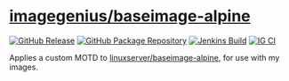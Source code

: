 <!-- DO NOT EDIT THIS FILE MANUALLY  -->

# [imagegenius/baseimage-alpine](https://github.com/imagegenius/docker-baseimage-alpine)

[![GitHub Release](https://img.shields.io/github/release/imagegenius/docker-baseimage-alpine.svg?color=007EC6&labelColor=555555&logoColor=ffffff&style=for-the-badge&logo=github)](https://github.com/imagegenius/docker-baseimage-alpine/releases)
[![GitHub Package Repository](https://shields.io/badge/GitHub%20Package-blue?logo=github&logoColor=ffffff&style=for-the-badge)](https://github.com/imagegenius/docker-baseimage-alpine/packages)
[![Jenkins Build](https://img.shields.io/jenkins/build?labelColor=555555&logoColor=ffffff&style=for-the-badge&jobUrl=https%3A%2F%2Fci.imagegenius.io%2Fjob%2FDocker-Pipeline-Builders%2Fjob%2Fdocker-baseimage-alpine%2Fjob%2F3.19%2F&logo=jenkins)](https://ci.imagegenius.io/job/Docker-Pipeline-Builders/job/docker-baseimage-alpine/job/3.19/)
[![IG CI](https://img.shields.io/badge/dynamic/yaml?color=007EC6&labelColor=555555&logoColor=ffffff&style=for-the-badge&label=CI&query=CI&url=https%3A%2F%2Fci-tests.imagegenius.io%2Fbaseimage-alpine%2Flatest-3.19%2Fci-status.yml)](https://ci-tests.imagegenius.io/baseimage-alpine/latest-3.19/index.html)

Applies a custom MOTD to [linuxserver/baseimage-alpine](https://github.com/linuxserver/docker-baseimage-alpine), for use with my images.
